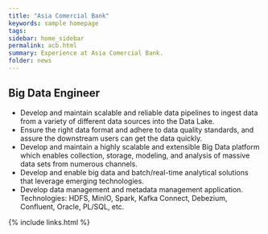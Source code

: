 ```yaml
---
title: "Asia Comercial Bank"
keywords: sample homepage
tags: 
sidebar: home_sidebar
permalink: acb.html
summary: Experience at Asia Comercial Bank.
folder: news
---
```


## Big Data Engineer
- Develop and maintain scalable and reliable data pipelines to ingest data from a variety of different data
sources into the Data Lake.
- Ensure the right data format and adhere to data quality standards, and assure the downstream users can
get the data quickly.
- Develop and maintain a highly scalable and extensible Big Data platform which enables collection, storage,
modeling, and analysis of massive data sets from numerous channels.
- Develop and enable big data and batch/real-time analytical solutions that leverage emerging technologies.
- Develop data management and metadata management application.
Technologies: HDFS, MinIO, Spark, Kafka Connect, Debezium, Confluent, Oracle, PL/SQL, etc.

{% include links.html %}